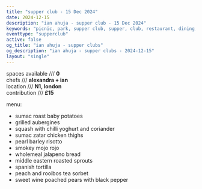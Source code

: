 ```yaml
---
title: "supper club - 15 Dec 2024"
date: 2024-12-15
description: "ian ahuja - supper club - 15 Dec 2024"
keywords: "picnic, park, supper club, supper, club, restaurant, dining, london, connection, ian ahuja, food, eat, friends"
eventtype: "supperclub"
active: false
og_title: "ian ahuja - supper clubs"
og_description: "ian ahuja - supper clubs - 2024-12-15"
layout: "single"
---
```


spaces available /// **0**  
chefs /// **alexandra + ian**  
location /// **N1, london**  
contribution /// **£15**  

menu:
- sumac roast baby potatoes
- grilled aubergines
- squash with chilli yoghurt and coriander
- sumac zatar chicken thighs
- pearl barley risotto
- smokey mojo rojo
- wholemeal jalapeno bread
- middle eastern roasted sprouts
- spanish tortilla
- peach and rooibos tea sorbet
- sweet wine poached pears with black pepper

